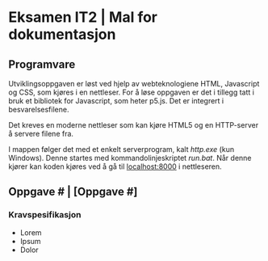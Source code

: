 # Eksamen IT2 | Mal for dokumentasjon

## Programvare

Utviklingsoppgaven er løst ved hjelp av webteknologiene HTML, Javascript og CSS, som kjøres i en nettleser. For å løse oppgaven er det i tillegg tatt i bruk et bibliotek for Javascript, som heter p5.js. Det er integrert i besvarelsesfilene.

Det kreves en moderne nettleser som kan kjøre HTML5 og en HTTP-server å servere filene fra.

I mappen følger det med et enkelt serverprogram, kalt *http.exe* (kun Windows). Denne startes med kommandolinjeskriptet *run.bat*. Når denne kjører kan koden kjøres ved å gå til [localhost:8000](http://localhost:8000) i nettleseren.


## Oppgave # | [Oppgave #]

### Kravspesifikasjon
- Lorem
- Ipsum
- Dolor
